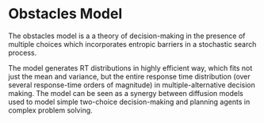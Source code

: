 # Obstacles Model

The obstacles model is a a theory of decision-making in the presence of multiple choices which incorporates entropic barriers in a stochastic search process. 

The model generates RT distributions in highly efficient way, which fits not just the mean and variance, but the entire response time distribution (over several response-time orders of magnitude) in multiple-alternative decision making. The model can be seen as a synergy between diffusion models used to model simple two-choice decision-making and planning agents in complex problem solving.

